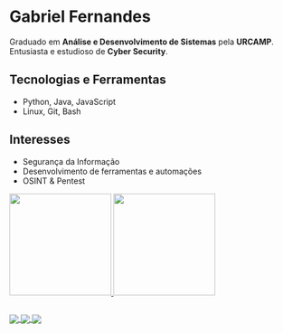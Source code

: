 # Gabriel Fernandes

Graduado em **Análise e Desenvolvimento de Sistemas** pela **URCAMP**.  
Entusiasta e estudioso de **Cyber Security**.

## Tecnologias e Ferramentas

- Python, Java, JavaScript
- Linux, Git, Bash

## Interesses

- Segurança da Informação
- Desenvolvimento de ferramentas e automações
- OSINT & Pentest

<div>
  <a href="https://github.com/gabrielsfernandesbr" target="_blank">
    <img height="180" src="https://github-readme-stats.vercel.app/api?username=gabrielsfernandesbr&show_icons=true&theme=swift">
  </a>
  <a href="https://github.com/gabrielsfernandesbr" target="_blank">
    <img height="180" src="https://github-readme-stats.vercel.app/api/top-langs/?username=gabrielsfernandesbr&size_weight=0.5&count_weight=0.5">
  </a>
</div>

##

<div>
  <a href="https://github.com/gabrielsfernandesbr" target="_blank">
    <img align="center" src="https://img.shields.io/badge/Java-ED8B00?style=for-the-badge&logo=openjdk&logoColor=white">
    <img align="center" src="https://img.shields.io/badge/Python-3776AB?style=for-the-badge&logo=python&logoColor=white">
    <img align="center" src="https://img.shields.io/badge/JavaScript-F7DF1E?style=for-the-badge&logo=javascript&logoColor=black">
  </a>
</div>

